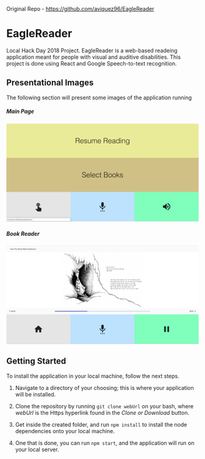 Original Repo - https://github.com/aviquez96/EagleReader

# EagleReader
Local Hack Day 2018 Project. EagleReader is a web-based readeing application meant for people with visual and auditive disabilities. This project is done using React and Google Speech-to-text recognition.

## Presentational Images
The following section will present some images of the application running

##### Main Page
![](Images/EagleReader1.png)
##### Book Reader
![](Images/EagleReader2.png)

## Getting Started
To install the application in your local machine, follow the next steps.

  1. Navigate to a directory of your choosing; this is where your application will be installed. 
  
  2. Clone the repository by running ``` git clone webUrl ``` on your bash, where *webUrl* is the Https hyperlink found in the    *Clone or Download* button.

  3. Get inside the created folder, and run ``` npm install ``` to install the node dependencies onto your local machine.
  
  4. One that is done, you can run ``` npm start ```, and the application will run on your local server.




